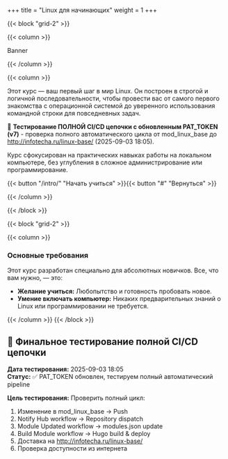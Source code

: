 +++
title = "Linux для начинающих"
weight = 1
+++

{{< block "grid-2" >}}

{{< column >}}

Banner

{{< /column >}}

{{< column >}}

Этот курс — ваш первый шаг в мир Linux. Он построен в строгой и логичной последовательности, чтобы провести вас от самого первого знакомства с операционной системой до уверенного использования командной строки для повседневных задач.

🚀 **Тестирование ПОЛНОЙ CI/CD цепочки с обновленным PAT_TOKEN (v7)** - проверка полного автоматического цикла от mod_linux_base до http://infotecha.ru/linux-base/ (2025-09-03 18:05).

Курс сфокусирован на практических навыках работы на локальном компьютере, без углубления в сложное администрирование или программирование.

{{< button "/intro/" "Начать учиться" >}}{{< button "#" "Вернуться" >}}

{{< /column >}}

{{< /block >}}

{{< block "grid-2" >}}

{{< column >}}

### Основные требования

Этот курс разработан специально для абсолютных новичков. Все, что вам нужно, — это:

*   **Желание учиться:** Любопытство и готовность пробовать новое.
*   **Умение включать компьютер:** Никаких предварительных знаний о Linux или программировании не требуется.

{{< /column >}}
{{< /block >}}



## 🧪 Финальное тестирование полной CI/CD цепочки

**Дата тестирования:** 2025-09-03 18:05  
**Статус:** ✅ PAT_TOKEN обновлен, тестируем полный автоматический pipeline

**Цель тестирования:** Проверить полный цикл:
1. Изменение в mod_linux_base → Push
2. Notify Hub workflow → Repository dispatch  
3. Module Updated workflow → modules.json update
4. Build Module workflow → Hugo build & deploy
5. Доставка на http://infotecha.ru/linux-base/
6. Проверка доступности из интернета


